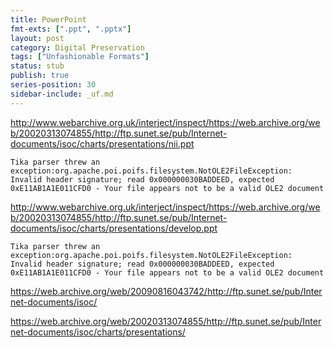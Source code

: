 ```yaml
---
title: PowerPoint
fmt-exts: [".ppt", ".pptx"]
layout: post
category: Digital Preservation
tags: ["Unfashionable Formats"]
status: stub
publish: true
series-position: 30
sidebar-include: _uf.md
---
```



http://www.webarchive.org.uk/interject/inspect/https://web.archive.org/web/20020313074855/http://ftp.sunet.se/pub/Internet-documents/isoc/charts/presentations/nii.ppt

    Tika parser threw an exception:org.apache.poi.poifs.filesystem.NotOLE2FileException: Invalid header signature; read 0x000000030BADDEED, expected 0xE11AB1A1E011CFD0 - Your file appears not to be a valid OLE2 document

http://www.webarchive.org.uk/interject/inspect/https://web.archive.org/web/20020313074855/http://ftp.sunet.se/pub/Internet-documents/isoc/charts/presentations/develop.ppt

    Tika parser threw an exception:org.apache.poi.poifs.filesystem.NotOLE2FileException: Invalid header signature; read 0x000000030BADDEED, expected 0xE11AB1A1E011CFD0 - Your file appears not to be a valid OLE2 document

https://web.archive.org/web/20090816043742/http://ftp.sunet.se/pub/Internet-documents/isoc/

https://web.archive.org/web/20020313074855/http://ftp.sunet.se/pub/Internet-documents/isoc/charts/presentations/


